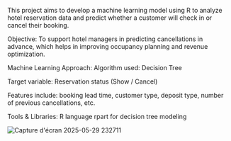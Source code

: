This project aims to develop a machine learning model using R to analyze hotel reservation data and predict whether a customer will check in or cancel their booking.

 Objective:
To support hotel managers in predicting cancellations in advance, which helps in improving occupancy planning and revenue optimization.

 Machine Learning Approach:
Algorithm used: Decision Tree

Target variable: Reservation status (Show / Cancel)

Features include: booking lead time, customer type, deposit type, number of previous cancellations, etc.

 Tools & Libraries:
R language
rpart for decision tree modeling

![Capture d'écran 2025-05-29 232711](https://github.com/user-attachments/assets/b9393fa8-7e68-4e7a-9146-5cad1ebd57e3)
